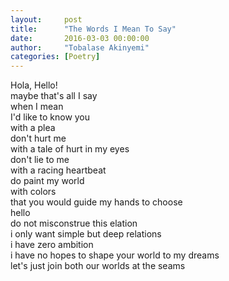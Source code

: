 ```yaml
---
layout:     post
title:      "The Words I Mean To Say"
date:       2016-03-03 00:00:00
author:     "Tobalase Akinyemi"
categories: [Poetry]
---
```


Hola, Hello!  
maybe that's all I say  
when I mean  
I'd like to know you  
with a plea  
don't hurt me  
with a tale of hurt in my eyes  
don't lie to me  
with a racing heartbeat  
do paint my world  
with colors  
that you would guide my hands to choose  
hello  
do not misconstrue this elation  
i only want simple but deep relations  
i have zero ambition  
i have no hopes to shape your world to my dreams  
let's just join both our worlds at the seams
